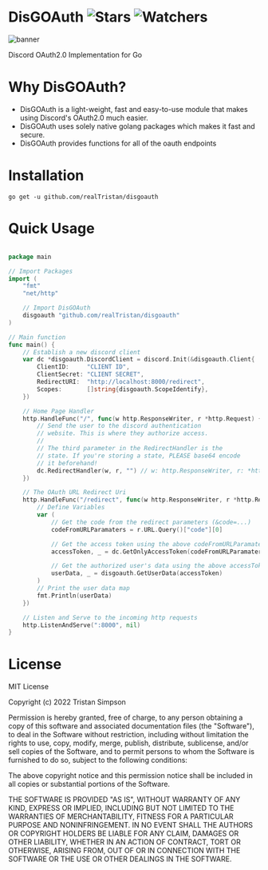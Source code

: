 # DisGOAuth ![Stars](https://img.shields.io/github/stars/realTristan/disgoauth?color=brightgreen) ![Watchers](https://img.shields.io/github/watchers/realTristan/disgoauth?label=Watchers)
![banner](https://user-images.githubusercontent.com/75189508/188035581-008c64d0-d59a-4a95-9e75-55cb3d8f4e79.png)

Discord OAuth2.0 Implementation for Go 

# Why DisGOAuth?
- DisGOAuth is a light-weight, fast and easy-to-use module that makes using Discord's OAuth2.0 much easier. 
- DisGOAuth uses solely native golang packages which makes it fast and secure.
- DisGOAuth provides functions for all of the oauth endpoints

# Installation
`go get -u github.com/realTristan/disgoauth`

# Quick Usage
```go

package main

// Import Packages
import (
	"fmt"
	"net/http"

	// Import DisGOAuth
	disgoauth "github.com/realTristan/disgoauth"
)

// Main function
func main() {
	// Establish a new discord client
	var dc *disgoauth.DiscordClient = discord.Init(&disgoauth.Client{
		ClientID:     "CLIENT ID",
		ClientSecret: "CLIENT SECRET",
		RedirectURI:  "http://localhost:8000/redirect",
		Scopes:       []string{disgoauth.ScopeIdentify},
	})

	// Home Page Handler
	http.HandleFunc("/", func(w http.ResponseWriter, r *http.Request) {
		// Send the user to the discord authentication
		// website. This is where they authorize access.
        //
        // The third parameter in the RedirectHandler is the
        // state. If you're storing a state, PLEASE base64 encode
        // it beforehand!
		dc.RedirectHandler(w, r, "") // w: http.ResponseWriter, r: *http.Request, state: string
	})

	// The OAuth URL Redirect Uri
	http.HandleFunc("/redirect", func(w http.ResponseWriter, r *http.Request) {
		// Define Variables
		var (
			// Get the code from the redirect parameters (&code=...)
			codeFromURLParamaters = r.URL.Query()["code"][0]

			// Get the access token using the above codeFromURLParamaters
			accessToken, _ = dc.GetOnlyAccessToken(codeFromURLParamaters)

			// Get the authorized user's data using the above accessToken
			userData, _ = disgoauth.GetUserData(accessToken)
		)
		// Print the user data map
		fmt.Println(userData)
	})

	// Listen and Serve to the incoming http requests
	http.ListenAndServe(":8000", nil)
}
```

# License
MIT License

Copyright (c) 2022 Tristan Simpson

Permission is hereby granted, free of charge, to any person obtaining a copy of this software and associated documentation files (the "Software"), to deal in the Software without restriction, including without limitation the rights to use, copy, modify, merge, publish, distribute, sublicense, and/or sell copies of the Software, and to permit persons to whom the Software is furnished to do so, subject to the following conditions:

The above copyright notice and this permission notice shall be included in all copies or substantial portions of the Software.

THE SOFTWARE IS PROVIDED "AS IS", WITHOUT WARRANTY OF ANY KIND, EXPRESS OR IMPLIED, INCLUDING BUT NOT LIMITED TO THE WARRANTIES OF MERCHANTABILITY, FITNESS FOR A PARTICULAR PURPOSE AND NONINFRINGEMENT. IN NO EVENT SHALL THE AUTHORS OR COPYRIGHT HOLDERS BE LIABLE FOR ANY CLAIM, DAMAGES OR OTHER LIABILITY, WHETHER IN AN ACTION OF CONTRACT, TORT OR OTHERWISE, ARISING FROM, OUT OF OR IN CONNECTION WITH THE SOFTWARE OR THE USE OR OTHER DEALINGS IN THE SOFTWARE.
